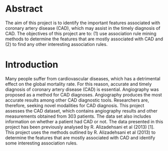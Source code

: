 # Abstract
The aim of this project is to identify the important features associated with coronary artery disease (CAD), which may assist in the timely diagnosis of CAD. The objectives of this project are to: (1) use association rule mining methods to determine the features that are mostly associated with CAD and (2) to find any other interesting association rules.

# Introduction
Many people suffer from cardiovascular diseases, which has a detrimental effect on the global mortality rate. For this reason, accurate and timely diagnosis of coronary artery disease (CAD) is essential. Angiography was proposed as a method for CAD diagnoses. Angiography produces the most accurate results among other CAD diagnostic tools. Researchers are, therefore, seeking novel modalities for CAD diagnosis. This project assesses the CAD dataset, which contains angiography results and other measurements obtained from 303 patients. The data set also includes information on whether a patient had CAD or not.
The data presented in this project has been previously analysed by R. Alizadehsani et al (2013) [1]. This project uses the methods outlined by R. Alizadehsani et al (2013) to determine the features that are mostly associated with CAD and identify some interesting association rules.

